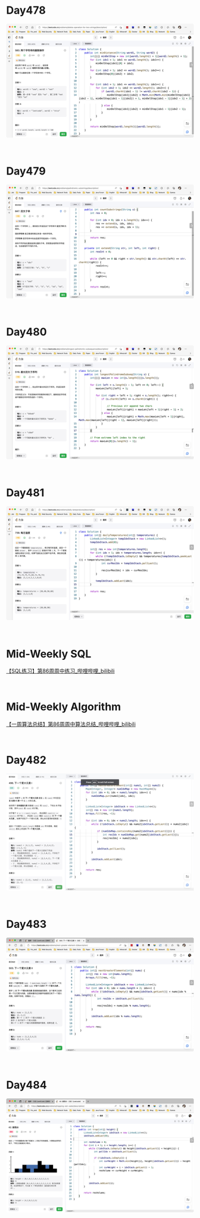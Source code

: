 # Day478

![day478](assets/day478.png)

&nbsp;

# Day479

![day479](assets/day479.png)

&nbsp;

# Day480

![day480](assets/day480.png)

&nbsp;

# Day481

![day481](assets/day481.png)

&nbsp;

# Mid-Weekly SQL

[【SQL练习】第86周周中练习_哔哩哔哩_bilibili](https://www.bilibili.com/video/BV1NR4y1f7sM/?vd_source=0e2e4fb78a4d00f87c3860e1ba2bc5b7)

&nbsp;

# Mid-Weekly Algorithm

[【一周算法总结】第86周周中算法总结_哔哩哔哩_bilibili](https://www.bilibili.com/video/BV1XM411k7pd/?vd_source=0e2e4fb78a4d00f87c3860e1ba2bc5b7)

&nbsp;

# Day482

![day482](assets/day482.png)

&nbsp;

# Day483

![day483](assets/day483.png)

&nbsp;

# Day484

![day484](assets/day484.png)





